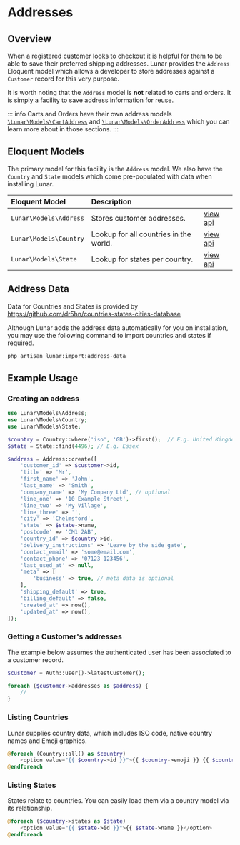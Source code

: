 # Addresses

## Overview

When a registered customer looks to checkout it is helpful for them to be able to save their preferred shipping 
addresses. Lunar provides the `Address` Eloquent model which allows a developer to store addresses against a `Customer`
record for this very purpose.

It is worth noting that the `Address` model is **not** related to carts and orders. It is simply a facility to save address
information for reuse.

::: info
Carts and Orders have their own address models [`\Lunar\Models\CartAddress`](carts.html) and 
[`\Lunar\Models\OrderAddress`](orders.html) which you can learn more about in those sections.
:::

## Eloquent Models

The primary model for this facility is the `Address` model. We also have the `Country` and 
`State` models which come pre-populated with data when installing Lunar.

| Eloquent Model         | Description                            |                                                                                          |
|:-----------------------|:---------------------------------------|:-----------------------------------------------------------------------------------------|
| `Lunar\Models\Address` | Stores customer addresses.             |[view api](https://lunar-api-docs.staging-03.neondigital.co.uk/Lunar/Models/Address.html)|
| `Lunar\Models\Country` | Lookup for all countries in the world. |[view api](https://lunar-api-docs.staging-03.neondigital.co.uk/Lunar/Models/Country.html)|
| `Lunar\Models\State`   | Lookup for states per country.         |[view api](https://lunar-api-docs.staging-03.neondigital.co.uk/Lunar/Models/State.html)  |

## Address Data

Data for Countries and States is provided by https://github.com/dr5hn/countries-states-cities-database

Although Lunar adds the address data automatically for you on installation, you may use the following command to import 
countries and states if required.

```sh
php artisan lunar:import:address-data
```
## Example Usage

### Creating an address

```php
use Lunar\Models\Address;
use Lunar\Models\Country;
use Lunar\Models\State;

$country = Country::where('iso', 'GB')->first();  // E.g. United Kingdom
$state = State::find(4496); // E.g. Essex

$address = Address::create([
    'customer_id' => $customer->id,
    'title' => 'Mr',
    'first_name' => 'John',
    'last_name' => 'Smith',
    'company_name' => 'My Company Ltd', // optional
    'line_one' => '10 Example Street',
    'line_two' => 'My Village',
    'line_three' => '',
    'city' => 'Chelmsford',
    'state' => $state->name,
    'postcode' => 'CM1 2AB',
    'country_id' => $country->id,
    'delivery_instructions' => 'Leave by the side gate',
    'contact_email' => 'some@email.com',
    'contact_phone' => '07123 123456',
    'last_used_at' => null,
    'meta' => [
        'business' => true, // meta data is optional
    ],
    'shipping_default' => true,
    'billing_default' => false,
    'created_at' => now(),
    'updated_at' => now(),
]);
```

### Getting a Customer's addresses

The example below assumes the authenticated user has been associated to a customer record.

```php
$customer = Auth::user()->latestCustomer();

foreach ($customer->addresses as $address) {
    // 
}
```

### Listing Countries

Lunar supplies country data, which includes ISO code, native country names and Emoji graphics.

```php
@foreach (Country::all() as $country)
    <option value="{{ $country->id }}">{{ $country->emoji }} {{ $country->native }}</option>
@endforeach
```

### Listing States

States relate to countries. You can easily load them via a country model via its relationship.

```php
@foreach ($country->states as $state)
    <option value="{{ $state->id }}">{{ $state->name }}</option>
@endforeach
```
